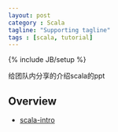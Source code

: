 ```yaml
---
layout: post
category : Scala
tagline: "Supporting tagline"
tags : [scala, tutorial]
---
```

{% include JB/setup %}

给团队内分享的介绍scala的ppt

## Overview
* [scala-intro](/_posts/scala/scala-intro.pdf)

